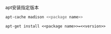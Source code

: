 
apt安装指定版本

```sh
apt-cache madison <<package name>>
```

```
apt-get install <<package name>>=<<version>>
```












































































































